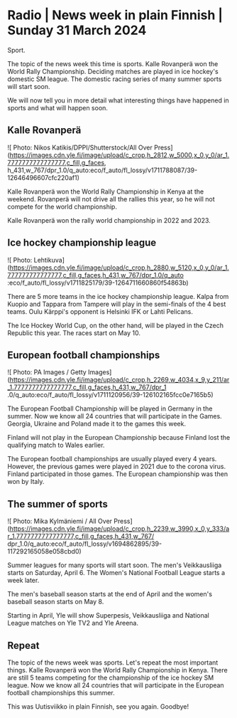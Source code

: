 # Radio \| News week in plain Finnish \| Sunday 31 March 2024

Sport.

The topic of the news week this time is sports. Kalle Rovanperä won the World Rally Championship. Deciding matches are played in ice hockey's domestic SM league. The domestic racing series of many summer sports will start soon.

We will now tell you in more detail what interesting things have happened in sports and what will happen soon.

## Kalle Rovanperä

![ Photo: Nikos Katikis/DPPI/Shutterstock/All Over Press](https://images.cdn.yle.fi/image/upload/c_crop,h_2812,w_5000,x_0,y_0/ar_1.7777777777777777,c_fill,g_faces, h_431,w_767/dpr_1.0/q_auto:eco/f_auto/fl_lossy/v1711788087/39-12646496607cfc220af1)

Kalle Rovanperä won the World Rally Championship in Kenya at the weekend. Rovanperä will not drive all the rallies this year, so he will not compete for the world championship.

Kalle Rovanperä won the rally world championship in 2022 and 2023.

## Ice hockey championship league

![ Photo: Lehtikuva](https://images.cdn.yle.fi/image/upload/c_crop,h_2880,w_5120,x_0,y_0/ar_1.777777777777777,c_fill,g_faces,h_431,w_767/dpr_1.0/q_auto :eco/f_auto/fl_lossy/v1711825179/39-1264711660860f54863b)

There are 5 more teams in the ice hockey championship league. Kalpa from Kuopio and Tappara from Tampere will play in the semi-finals of the 4 best teams. Oulu Kärppi's opponent is Helsinki IFK or Lahti Pelicans.

The Ice Hockey World Cup, on the other hand, will be played in the Czech Republic this year. The races start on May 10.

## European football championships

![ Photo: PA Images / Getty Images](https://images.cdn.yle.fi/image/upload/c_crop,h_2269,w_4034,x_9,y_211/ar_1.7777777777777777,c_fill,g_faces,h_431,w_767/dpr_1 .0/q_auto:eco/f_auto/fl_lossy/v1711120956/39-126102165fcc0e7165b5)

The European Football Championship will be played in Germany in the summer. Now we know all 24 countries that will participate in the Games. Georgia, Ukraine and Poland made it to the games this week.

Finland will not play in the European Championship because Finland lost the qualifying match to Wales earlier.

The European football championships are usually played every 4 years. However, the previous games were played in 2021 due to the corona virus. Finland participated in those games. The European championship was then won by Italy.

## The summer of sports

![ Photo: Mika Kylmäniemi / All Over Press](https://images.cdn.yle.fi/image/upload/c_crop,h_2239,w_3990,x_0,y_333/ar_1.7777777777777777,c_fill,g_faces,h_431,w_767/ dpr_1.0/q_auto:eco/f_auto/fl_lossy/v1694862895/39-117292165058e058cbd0)

Summer leagues for many sports will start soon. The men's Veikkausliiga starts on Saturday, April 6. The Women's National Football League starts a week later.

The men's baseball season starts at the end of April and the women's baseball season starts on May 8.

Starting in April, Yle will show Superpesis, Veikkausliiga and National League matches on Yle TV2 and Yle Areena.

## Repeat

The topic of the news week was sports. Let's repeat the most important things. Kalle Rovanperä won the World Rally Championship in Kenya. There are still 5 teams competing for the championship of the ice hockey SM league. Now we know all 24 countries that will participate in the European football championships this summer.

This was Uutisviikko in plain Finnish, see you again. Goodbye!

